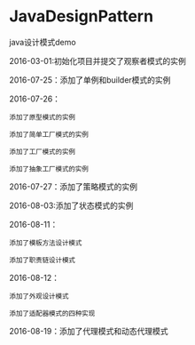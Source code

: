 # JavaDesignPattern
java设计模式demo 

2016-03-01:初始化项目并提交了观察者模式的实例

2016-07-25：添加了单例和builder模式的实例

2016-07-26：

    添加了原型模式的实例
    
    添加了简单工厂模式的实例
    
    添加了工厂模式的实例
    
    添加了抽象工厂模式的实例
    
2016-07-27：添加了策略模式的实例

2016-08-03:添加了状态模式的实例

2016-08-11：

    添加了模板方法设计模式
    
    添加了职责链设计模式
    
2016-08-12：

    添加了外观设计模式
    
    添加了适配器模式的四种实现
    
2016-08-19：添加了代理模式和动态代理模式
